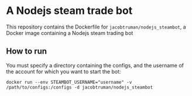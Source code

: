 # A Nodejs steam trade bot

This repository contains the Dockerfile for `jacobtruman/nodejs_steambot`, a Docker image containing a Nodejs steam trading bot

## How to run

You must specify a directory containing the configs, and the username of the account for which you want to start the bot:

```
docker run --env STEAMBOT_USERNAME="username" -v /path/to/configs:/configs -d jacobtruman/nodejs_steambot
```
